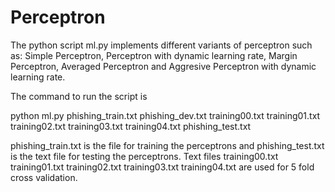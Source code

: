 # Perceptron

The python script ml.py implements different variants of perceptron such as:
Simple Perceptron,
Perceptron with dynamic learning rate,
Margin Perceptron, 
Averaged Perceptron and
Aggresive Perceptron with dynamic learning rate.


The command to run the script is

python ml.py phishing_train.txt phishing_dev.txt training00.txt training01.txt training02.txt training03.txt training04.txt phishing_test.txt

phishing_train.txt is the file for training the perceptrons and phishing_test.txt is the text file for testing the perceptrons.
Text files training00.txt training01.txt training02.txt training03.txt training04.txt are used for 5 fold cross validation.
